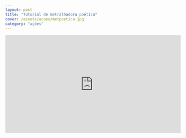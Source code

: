 ```yaml
---
layout: post
title: "Tutorial de metralhadora poética"
cover: /assets/acoes/metpoetica.jpg
category: "ações"
---
```

<div class="video-wrapper video-wrapper-16x9">
   <iframe width="560" height="315" src="https://www.youtube.com/embed/AX-neDNAnb4" frameborder="0" allowfullscreen></iframe>
</div>
